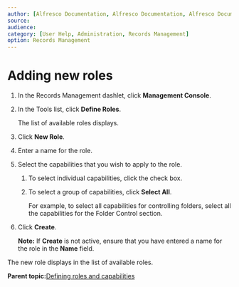 ```yaml
---
author: [Alfresco Documentation, Alfresco Documentation, Alfresco Documentation]
source: 
audience: 
category: [User Help, Administration, Records Management]
option: Records Management
---
```


# Adding new roles

1.  In the Records Management dashlet, click **Management Console**.

2.  In the Tools list, click **Define Roles**.

    The list of available roles displays.

3.  Click **New Role**.

4.  Enter a name for the role.

5.  Select the capabilities that you wish to apply to the role.

    1.  To select individual capabilities, click the check box.

    2.  To select a group of capabilities, click **Select All**.

        For example, to select all capabilities for controlling folders, select all the capabilities for the Folder Control section.

6.  Click **Create**.

    **Note:** If **Create** is not active, ensure that you have entered a name for the role in the **Name** field.


The new role displays in the list of available roles.

**Parent topic:**[Defining roles and capabilities](../concepts/rm-roles-intro.md)

